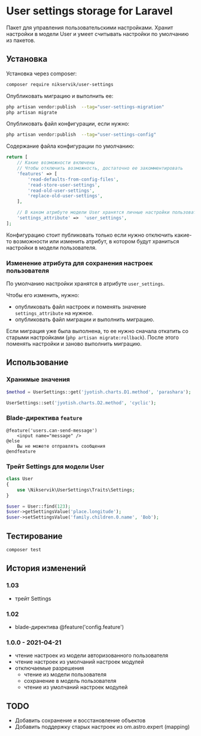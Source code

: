 # User settings storage for Laravel

Пакет для управления пользовательскими настройками. 
Хранит настройки в модели User и умеет считывать настройки по умолчанию из пакетов.

## Установка

Установка через composer:

```bash
composer require nikservik/user-settings
```

Опубликовать миграцию и выполнить ее:

```bash
php artisan vendor:publish  --tag="user-settings-migration"
php artisan migrate
```

Опубликовать файл конфигурации, если нужно:
```bash
php artisan vendor:publish  --tag="user-settings-config"
```

Содержание файла конфигурации по умолчанию:

```php
return [
    // Какие возможности включены
    // Чтобы отключить возможность, достаточно ее закомментировать
    'features' => [
        'read-defaults-from-config-files',
        'read-store-user-settings',
        'read-old-user-settings',
        'replace-old-user-settings',
    ],

    // В каком атрибуте модели User хранятся личные настройки пользователя
    'settings_attribute' =>  'user_settings',
];
```
Конфигурацию стоит публиковать только если нужно отключить какие-то возможности или изменить атрибут, в котором будут храниться настройки в модели пользователя.

### Изменение атрибута для сохранения настроек пользователя

По умолчанию настройки хранятся в атрибуте `user_settings`. 

Чтобы его изменить, нужно: 
- опубликовать файл настроек и поменять значение `settings_attribute` на нужное.
- опубликовать файл миграции и выполнить миграцию.

Если миграция уже была выполнена, то ее нужно сначала откатить со старыми настройками (`php artisan migrate:rollback`). 
После этого поменять настройки и заново выполнить миграцию.


## Использование

### Хранимые значения
```php
$method = UserSettings::get('jyotish.charts.D1.method', 'parashara');
```
```php
UserSettings::set('jyotish.charts.D2.method', 'cyclic');
```

### Blade-директива `feature`
```blade
@feature('users.can-send-message')
    <input name="message" />
@else
    Вы не можете отправлять сообщения
@endfeature
```

### Трейт Settings для модели User
```php
class User 
{
    use \Nikservik\UserSettings\Traits\Settings;
}

$user = User::find(123);
$user->getSettingsValue('place.longitude');
$user->setSettingsValue('family.children.0.name', 'Bob');
```

## Тестирование

```bash
composer test
```

## История изменений
### 1.03
- трейт Settings

### 1.02
- blade-директива @feature('config.feature')

### 1.0.0 - 2021-04-21
- чтение настроек из модели авторизованного пользователя
- чтение настроек из умолчаний настроек модулей
- отключаемые разрешения
    - чтение из модели пользователя
    - сохранение в модель пользователя
    - чтение из умолчаний настроек модулей

## TODO

- Добавить сохранение и восстановление объектов
- Добавить поддержку старых настроек из om.astro.expert (mapping)

